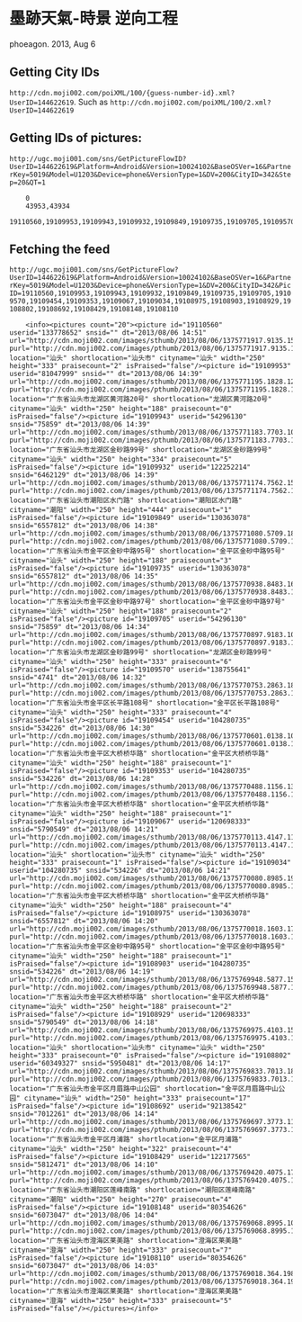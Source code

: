 墨跡天氣-時景 逆向工程
===========================
phoeagon. 2013, Aug 6

## Getting City IDs
`http://cdn.moji002.com/poiXML/100/{guess-number-id}.xml?UserID=144622619`. Such as `http://cdn.moji002.com/poiXML/100/2.xml?UserID=144622619`


## Getting IDs of pictures:
`http://ugc.moji001.com/sns/GetPictureFlowID?UserID=144622619&Platform=Android&Version=10024102&BaseOSVer=16&PartnerKey=5019&Model=U1203&Device=phone&VersionType=1&DV=200&CityID=342&Step=20&QT=1`

        0
        43953,43934
        19110560,19109953,19109943,19109932,19109849,19109735,19109705,19109570,19109454,19109353,19109067,19109034,19108975,19108903,19108929,19108802,19108692,19108429,19108148,19108110

## Fetching the feed
`http://ugc.moji001.com/sns/GetPictureFlow?UserID=144622619&Platform=Android&Version=10024102&BaseOSVer=16&PartnerKey=5019&Model=U1203&Device=phone&VersionType=1&DV=200&CityID=342&PicID=19110560,19109953,19109943,19109932,19109849,19109735,19109705,19109570,19109454,19109353,19109067,19109034,19108975,19108903,19108929,19108802,19108692,19108429,19108148,19108110`

        <info><pictures count="20"><picture id="19110560" userid="133778652" snsid="" dt="2013/08/06 14:51" url="http://cdn.moji002.com/images/sthumb/2013/08/06/1375771917.9135.1529_android.jpg" purl="http://cdn.moji002.com/images/pthumb/2013/08/06/1375771917.9135.1529_android.jpg" location="汕头" shortlocation="汕头市" cityname="汕头" width="250" height="333" praisecount="2" isPraised="false"/><picture id="19109953" userid="81047999" snsid="" dt="2013/08/06 14:39" url="http://cdn.moji002.com/images/sthumb/2013/08/06/1375771195.1828.1255_android.jpg" purl="http://cdn.moji002.com/images/pthumb/2013/08/06/1375771195.1828.1255_android.jpg" location="广东省汕头市龙湖区黄河路20号" shortlocation="龙湖区黄河路20号" cityname="汕头" width="250" height="188" praisecount="0" isPraised="false"/><picture id="19109943" userid="54296130" snsid="75859" dt="2013/08/06 14:39" url="http://cdn.moji002.com/images/sthumb/2013/08/06/1375771183.7703.1045_android.jpg" purl="http://cdn.moji002.com/images/pthumb/2013/08/06/1375771183.7703.1045_android.jpg" location="广东省汕头市龙湖区金砂路99号" shortlocation="龙湖区金砂路99号" cityname="汕头" width="250" height="334" praisecount="5" isPraised="false"/><picture id="19109932" userid="122252214" snsid="6462129" dt="2013/08/06 14:39" url="http://cdn.moji002.com/images/sthumb/2013/08/06/1375771174.7562.1586_android.jpg" purl="http://cdn.moji002.com/images/pthumb/2013/08/06/1375771174.7562.1586_android.jpg" location="广东省汕头市潮阳区水门路" shortlocation="潮阳区水门路" cityname="潮阳" width="250" height="444" praisecount="1" isPraised="false"/><picture id="19109849" userid="130363078" snsid="6557812" dt="2013/08/06 14:38" url="http://cdn.moji002.com/images/sthumb/2013/08/06/1375771080.5709.1836_android.jpg" purl="http://cdn.moji002.com/images/pthumb/2013/08/06/1375771080.5709.1836_android.jpg" location="广东省汕头市金平区金砂中路95号" shortlocation="金平区金砂中路95号" cityname="汕头" width="250" height="188" praisecount="3" isPraised="false"/><picture id="19109735" userid="130363078" snsid="6557812" dt="2013/08/06 14:35" url="http://cdn.moji002.com/images/sthumb/2013/08/06/1375770938.8483.1666_android.jpg" purl="http://cdn.moji002.com/images/pthumb/2013/08/06/1375770938.8483.1666_android.jpg" location="广东省汕头市金平区金砂中路97号" shortlocation="金平区金砂中路97号" cityname="汕头" width="250" height="188" praisecount="2" isPraised="false"/><picture id="19109705" userid="54296130" snsid="75859" dt="2013/08/06 14:34" url="http://cdn.moji002.com/images/sthumb/2013/08/06/1375770897.9183.1084_android.jpg" purl="http://cdn.moji002.com/images/pthumb/2013/08/06/1375770897.9183.1084_android.jpg" location="广东省汕头市龙湖区金砂路99号" shortlocation="龙湖区金砂路99号" cityname="汕头" width="250" height="333" praisecount="6" isPraised="false"/><picture id="19109570" userid="138755641" snsid="4741" dt="2013/08/06 14:32" url="http://cdn.moji002.com/images/sthumb/2013/08/06/1375770753.2863.1820_android.jpg" purl="http://cdn.moji002.com/images/pthumb/2013/08/06/1375770753.2863.1820_android.jpg" location="广东省汕头市金平区长平路108号" shortlocation="金平区长平路108号" cityname="汕头" width="250" height="333" praisecount="4" isPraised="false"/><picture id="19109454" userid="104280735" snsid="534226" dt="2013/08/06 14:30" url="http://cdn.moji002.com/images/sthumb/2013/08/06/1375770601.0138.1031_android.jpg" purl="http://cdn.moji002.com/images/pthumb/2013/08/06/1375770601.0138.1031_android.jpg" location="广东省汕头市金平区大桥桥华路" shortlocation="金平区大桥桥华路" cityname="汕头" width="250" height="188" praisecount="1" isPraised="false"/><picture id="19109353" userid="104280735" snsid="534226" dt="2013/08/06 14:28" url="http://cdn.moji002.com/images/sthumb/2013/08/06/1375770488.1156.1348_android.jpg" purl="http://cdn.moji002.com/images/pthumb/2013/08/06/1375770488.1156.1348_android.jpg" location="广东省汕头市金平区大桥桥华路" shortlocation="金平区大桥桥华路" cityname="汕头" width="250" height="188" praisecount="1" isPraised="false"/><picture id="19109067" userid="120698333" snsid="5790549" dt="2013/08/06 14:21" url="http://cdn.moji002.com/images/sthumb/2013/08/06/1375770113.4147.1138_ios.jpg" purl="http://cdn.moji002.com/images/pthumb/2013/08/06/1375770113.4147.1138_ios.jpg" location="汕头" shortlocation="汕头市" cityname="汕头" width="250" height="333" praisecount="1" isPraised="false"/><picture id="19109034" userid="104280735" snsid="534226" dt="2013/08/06 14:21" url="http://cdn.moji002.com/images/sthumb/2013/08/06/1375770080.8985.1952_android.jpg" purl="http://cdn.moji002.com/images/pthumb/2013/08/06/1375770080.8985.1952_android.jpg" location="广东省汕头市金平区大桥桥华路" shortlocation="金平区大桥桥华路" cityname="汕头" width="250" height="188" praisecount="4" isPraised="false"/><picture id="19108975" userid="130363078" snsid="6557812" dt="2013/08/06 14:20" url="http://cdn.moji002.com/images/sthumb/2013/08/06/1375770018.1603.1757_android.jpg" purl="http://cdn.moji002.com/images/pthumb/2013/08/06/1375770018.1603.1757_android.jpg" location="广东省汕头市金平区金砂中路95号" shortlocation="金平区金砂中路95号" cityname="汕头" width="250" height="188" praisecount="1" isPraised="false"/><picture id="19108903" userid="104280735" snsid="534226" dt="2013/08/06 14:19" url="http://cdn.moji002.com/images/sthumb/2013/08/06/1375769948.5877.1538_android.jpg" purl="http://cdn.moji002.com/images/pthumb/2013/08/06/1375769948.5877.1538_android.jpg" location="广东省汕头市金平区大桥桥华路" shortlocation="金平区大桥桥华路" cityname="汕头" width="250" height="188" praisecount="2" isPraised="false"/><picture id="19108929" userid="120698333" snsid="5790549" dt="2013/08/06 14:18" url="http://cdn.moji002.com/images/sthumb/2013/08/06/1375769975.4103.1509_ios.jpg" purl="http://cdn.moji002.com/images/pthumb/2013/08/06/1375769975.4103.1509_ios.jpg" location="汕头" shortlocation="汕头市" cityname="汕头" width="250" height="333" praisecount="0" isPraised="false"/><picture id="19108802" userid="60349327" snsid="5950481" dt="2013/08/06 14:17" url="http://cdn.moji002.com/images/sthumb/2013/08/06/1375769833.7013.1884_android.jpg" purl="http://cdn.moji002.com/images/pthumb/2013/08/06/1375769833.7013.1884_android.jpg" location="广东省汕头市金平区月眉路中山公园" shortlocation="金平区月眉路中山公园" cityname="汕头" width="250" height="333" praisecount="17" isPraised="false"/><picture id="19108692" userid="92138542" snsid="7012261" dt="2013/08/06 14:14" url="http://cdn.moji002.com/images/sthumb/2013/08/06/1375769697.3773.1134_android.jpg" purl="http://cdn.moji002.com/images/pthumb/2013/08/06/1375769697.3773.1134_android.jpg" location="广东省汕头市金平区月浦路" shortlocation="金平区月浦路" cityname="汕头" width="250" height="322" praisecount="4" isPraised="false"/><picture id="19108429" userid="122177565" snsid="5812471" dt="2013/08/06 14:10" url="http://cdn.moji002.com/images/sthumb/2013/08/06/1375769420.4075.1705_android.jpg" purl="http://cdn.moji002.com/images/pthumb/2013/08/06/1375769420.4075.1705_android.jpg" location="广东省汕头市潮阳区莲峰南路" shortlocation="潮阳区莲峰南路" cityname="潮阳" width="250" height="270" praisecount="4" isPraised="false"/><picture id="19108148" userid="80354626" snsid="6073047" dt="2013/08/06 14:04" url="http://cdn.moji002.com/images/sthumb/2013/08/06/1375769068.8995.1000_android.jpg" purl="http://cdn.moji002.com/images/pthumb/2013/08/06/1375769068.8995.1000_android.jpg" location="广东省汕头市澄海区莱美路" shortlocation="澄海区莱美路" cityname="澄海" width="250" height="333" praisecount="7" isPraised="false"/><picture id="19108110" userid="80354626" snsid="6073047" dt="2013/08/06 14:03" url="http://cdn.moji002.com/images/sthumb/2013/08/06/1375769018.364.1988_android.jpg" purl="http://cdn.moji002.com/images/pthumb/2013/08/06/1375769018.364.1988_android.jpg" location="广东省汕头市澄海区莱美路" shortlocation="澄海区莱美路" cityname="澄海" width="250" height="333" praisecount="5" isPraised="false"/></pictures></info>
